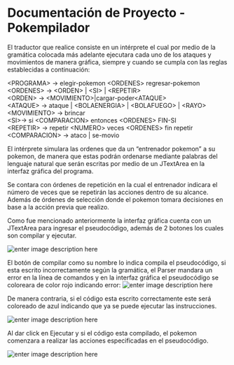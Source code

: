 # Documentación de Proyecto - Pokempilador
El traductor que realice consiste en un intérprete el cual por medio de la gramática colocada más adelante ejecutara cada uno de los ataques y movimientos de manera gráfica, siempre y cuando se cumpla con las reglas establecidas a continuación:

\<PROGRAMA> -> elegir-pokemon \<ORDENES> regresar-pokemon  
\<ORDENES> -> \<ORDEN> | \<SI> | \<REPETIR>  
\<ORDEN> -> \<MOVIMIENTO>|cargar-poder\<ATAQUE>  
\<ATAQUE> -> ataque | \<BOLAENERGIA> | \<BOLAFUEGO> | \<RAYO>  
\<MOVIMIENTO> -> brincar  
\<SI>-> si \<COMPARACION> entonces \<ORDENES> FIN-SI  
\<REPETIR> -> repetir \<NUMERO> veces \<ORDENES> fin repetir  
\<COMPARACION> -> ataco | se-movio

El intérprete simulara las ordenes que da un “entrenador pokemon” a su pokemon, de manera que estas podrán ordenarse mediante palabras del lenguaje natural que serán escritas por medio de un JTextArea en la interfaz gráfica del programa.

Se contara con órdenes de repetición en la cual el entrenador indicara el número de veces que se repetirán las acciones dentro de su alcance. Además de órdenes de selección donde el pokemon tomara decisiones en base a la acción previa que realizo.

Como fue mencionado anteriormente la interfaz gráfica cuenta con un JTextArea para ingresar el pseudocódigo, además de 2 botones los cuales son compilar y ejecutar.


![enter image description here](https://lh3.googleusercontent.com/R8EpHY0k843ZCjDoNyUUXMYlvTGxhrhxB19A6oM1fXGxFzgrcaP_sswtUfrp89xJPlmLgyR3NQ3g)


El botón de compilar como su nombre lo indica compila el pseudocódigo, si esta escrito incorrectamente según la gramática, el Parser mandara un error en la línea de comandos y en la interfaz gráfica el pseudocódigo se coloreara de color rojo indicando error:
![enter image description here](https://lh3.googleusercontent.com/HvZvow8937i3H7lPpD-J4igTTItjJKfSl4pVSv-hwfaQoXow3rTV4YQHIMSX0EI5iLC2q3hTAlC9)


De manera contraria, si el código esta escrito correctamente este será coloreado de azul indicando que ya se puede ejecutar las instrucciones.


![enter image description here](https://lh3.googleusercontent.com/DYkXJxyhfp_V6uTAY36wFr2ekYzYLPP_7sfABvRaabtQg3qUxMuJrvQ4_UcAX7OdL1WTowVsMMi4)



Al dar click en Ejecutar y si el código esta compilado, el pokemon comenzara a realizar las acciones especificadas en el pseudocódigo.


![enter image description here](https://lh3.googleusercontent.com/yeh50NjtFm0pHA85sgU8nmZnPfcX3fct-hq5LcIIwsaBrUxrfWB4XFRshZk1Os06DI0PWZZneQbN)
